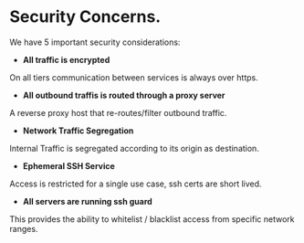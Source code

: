 # Security Concerns.


We have 5 important security considerations:

* **All traffic is encrypted**

On all tiers communication between services is always over https.

* **All outbound traffis is routed through a proxy server**

A reverse proxy host that re-routes/filter outbound traffic.

* **Network Traffic Segregation**

Internal Traffic is segregated according to its origin as destination.

* **Ephemeral SSH Service**

Access is restricted for a single use case, ssh certs are short lived.

* **All servers are running ssh guard**

This provides the ability to whitelist / blacklist access from specific network ranges.
